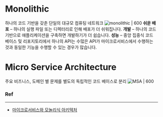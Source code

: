# Monolithic
하나의 코드 기반을 갖춘 단일의 대규모 컴퓨팅 네트워크
![monolithic | 600](https://wac-cdn.atlassian.com/dam/jcr:95b9a276-c524-42b1-8d06-ded56d589858/Monolithic%20architecture@2x.png?cdnVersion=1434)
**쉬운 배포** – 하나의 실행 파일 또는 디렉터리로 인해 배포가 더 쉬워집니다.
**개발** – 하나의 코드 기반으로 애플리케이션을 구축하면 개발하기가 더 쉽습니다.
**성능** – 중앙 집중식 코드 베이스 및 리포지토리에서 하나의 API는 수많은 API가 마이크로서비스에서 수행하는 것과 동일한 기능을 수행할 수 있는 경우가 많습니다.


# Micro Service Architecture
주요 비즈니스, 도메인 별 문제를 별도의 독립적인 코드 베이스로 분리
![MSA | 600](
https://wac-cdn.atlassian.com/dam/jcr:5308ccab-dc94-46f5-978c-8a77b8d5be57/Microservice%20architecture@2x.png?cdnVersion=1434)
### Ref
---
- [마이크로서비스와 모놀리식 아키텍처](https://www.atlassian.com/microservices/microservices-architecture/microservices-vs-monolith#:~:text=A%20monolithic%20application%20is%20built,of%20smaller%2C%20independently%20deployable%20services.)